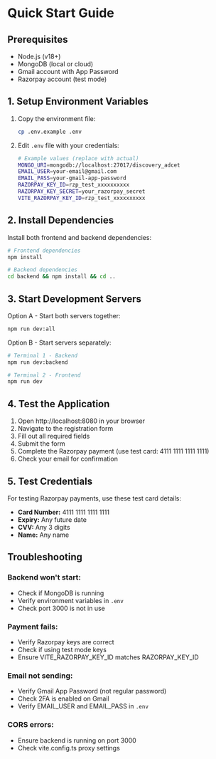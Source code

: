 # Quick Start Guide

## Prerequisites
- Node.js (v18+)
- MongoDB (local or cloud)
- Gmail account with App Password
- Razorpay account (test mode)

## 1. Setup Environment Variables

1. Copy the environment file:
   ```bash
   cp .env.example .env
   ```

2. Edit `.env` file with your credentials:
   ```bash
   # Example values (replace with actual)
   MONGO_URI=mongodb://localhost:27017/discovery_adcet
   EMAIL_USER=your-email@gmail.com
   EMAIL_PASS=your-gmail-app-password
   RAZORPAY_KEY_ID=rzp_test_xxxxxxxxxx
   RAZORPAY_KEY_SECRET=your_razorpay_secret
   VITE_RAZORPAY_KEY_ID=rzp_test_xxxxxxxxxx
   ```

## 2. Install Dependencies

Install both frontend and backend dependencies:
```bash
# Frontend dependencies
npm install

# Backend dependencies
cd backend && npm install && cd ..
```

## 3. Start Development Servers

Option A - Start both servers together:
```bash
npm run dev:all
```

Option B - Start servers separately:
```bash
# Terminal 1 - Backend
npm run dev:backend

# Terminal 2 - Frontend  
npm run dev
```

## 4. Test the Application

1. Open http://localhost:8080 in your browser
2. Navigate to the registration form
3. Fill out all required fields
4. Submit the form
5. Complete the Razorpay payment (use test card: 4111 1111 1111 1111)
6. Check your email for confirmation

## 5. Test Credentials

For testing Razorpay payments, use these test card details:
- **Card Number:** 4111 1111 1111 1111
- **Expiry:** Any future date
- **CVV:** Any 3 digits
- **Name:** Any name

## Troubleshooting

### Backend won't start:
- Check if MongoDB is running
- Verify environment variables in `.env`
- Check port 3000 is not in use

### Payment fails:
- Verify Razorpay keys are correct
- Check if using test mode keys
- Ensure VITE_RAZORPAY_KEY_ID matches RAZORPAY_KEY_ID

### Email not sending:
- Verify Gmail App Password (not regular password)
- Check 2FA is enabled on Gmail
- Verify EMAIL_USER and EMAIL_PASS in `.env`

### CORS errors:
- Ensure backend is running on port 3000
- Check vite.config.ts proxy settings